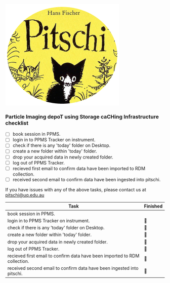 ![image](images/pitschiLogo.jpg)

### Particle Imaging depoT using Storage caCHing Infrastructure checklist

- [ ] book session in PPMS.
- [ ] login in to PPMS Tracker on instrument.
- [ ] check if there is any 'today' folder on Desktop. 
- [ ] create a new folder within 'today' folder.  
- [ ] drop your acquired data in newly created folder.
- [ ] log out of PPMS Tracker.  
- [ ] recieved first email to confirm data have been imported to RDM collection.
- [ ] received second email to confirm data have been ingested into pitschi.

If you have issues with any of the above tasks, please contact us at pitschi@uq.edu.au

| Task           | Finished | 
|----------------|-----------|
| book session in PPMS.</li></ul> | | 🔲  
| login in to PPMS Tracker on instrument.</li></ul> | 🔲  
| check if there is any 'today' folder on Desktop.</li></ul>| 🔲  
| create a new folder within 'today' folder.</li></ul>| 🔲  
| drop your acquired data in newly created folder.</li></ul>| 🔲  
| log out of PPMS Tracker.</li></ul>  | 🔲  
| recieved first email to confirm data have been imported to RDM collection.</li></ul>| 🔲  
| received second email to confirm data have been ingested into pitschi.</li></ul>| 🔲  
